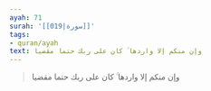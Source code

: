 ```yaml
---
ayah: 71
surah: '[[019|سورة]]'
tags:
- quran/ayah
text: وإن منكم إلا واردها ۚ كان على ربك حتما مقضيا
---
```

> وإن منكم إلا واردها ۚ كان على ربك حتما مقضيا
